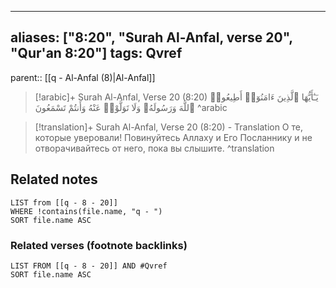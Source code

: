 
---
aliases: ["8:20", "Surah Al-Anfal, verse 20", "Qur'an 8:20"]
tags: Qvref
---

parent:: [[q - Al-Anfal (8)|Al-Anfal]]

> [!arabic]+ Surah Al-Anfal, Verse 20 (8:20)
> <span class="quran-arabic">يَـٰٓأَيُّهَا ٱلَّذِينَ ءَامَنُوٓا۟ أَطِيعُوا۟ ٱللَّهَ وَرَسُولَهُۥ وَلَا تَوَلَّوْا۟ عَنْهُ وَأَنتُمْ تَسْمَعُونَ</span>
^arabic

> [!translation]+ Surah Al-Anfal, Verse 20 (8:20) - Translation
> О те, которые уверовали! Повинуйтесь Аллаху и Его Посланнику и не отворачивайтесь от него, пока вы слышите.
^translation



## Related notes
```dataview
LIST from [[q - 8 - 20]]
WHERE !contains(file.name, "q - ")
SORT file.name ASC
```

### Related verses (footnote backlinks)
```dataview
LIST FROM [[q - 8 - 20]] AND #Qvref
SORT file.name ASC
```

